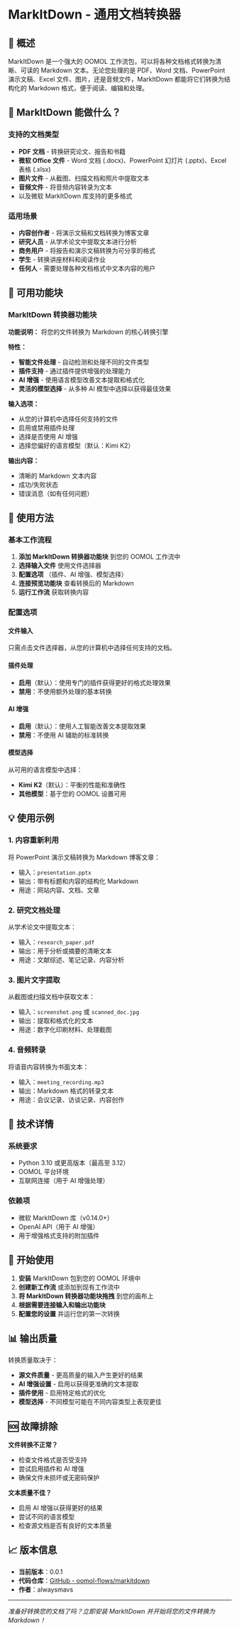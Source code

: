 # MarkItDown - 通用文档转换器

## 📖 概述

MarkItDown 是一个强大的 OOMOL 工作流包，可以将各种文档格式转换为清晰、可读的 Markdown 文本。无论您处理的是 PDF、Word 文档、PowerPoint 演示文稿、Excel 文件、图片，还是音频文件，MarkItDown 都能将它们转换为结构化的 Markdown 格式，便于阅读、编辑和处理。

## 🎯 MarkItDown 能做什么？

### 支持的文档类型
- **PDF 文档** - 转换研究论文、报告和书籍
- **微软 Office 文件** - Word 文档 (.docx)、PowerPoint 幻灯片 (.pptx)、Excel 表格 (.xlsx)
- **图片文件** - 从截图、扫描文档和照片中提取文本
- **音频文件** - 将音频内容转录为文本
- 以及微软 MarkItDown 库支持的更多格式

### 适用场景
- **内容创作者** - 将演示文稿和文档转换为博客文章
- **研究人员** - 从学术论文中提取文本进行分析
- **商务用户** - 将报告和演示文稿转换为可分享的格式
- **学生** - 转换讲座材料和阅读作业
- **任何人** - 需要处理各种文档格式中文本内容的用户

## 🧩 可用功能块

### MarkItDown 转换器功能块
**功能说明：** 将您的文件转换为 Markdown 的核心转换引擎

**特性：**
- **智能文件处理** - 自动检测和处理不同的文件类型
- **插件支持** - 通过插件提供增强的处理能力
- **AI 增强** - 使用语言模型改善文本提取和格式化
- **灵活的模型选择** - 从多种 AI 模型中选择以获得最佳效果

**输入选项：**
- 从您的计算机中选择任何支持的文件
- 启用或禁用插件处理
- 选择是否使用 AI 增强
- 选择您偏好的语言模型（默认：Kimi K2）

**输出内容：**
- 清晰的 Markdown 文本内容
- 成功/失败状态
- 错误消息（如有任何问题）

## 🚀 使用方法

### 基本工作流程
1. **添加 MarkItDown 转换器功能块** 到您的 OOMOL 工作流中
2. **选择输入文件** 使用文件选择器
3. **配置选项** （插件、AI 增强、模型选择）
4. **连接预览功能块** 查看转换后的 Markdown
5. **运行工作流** 获取转换内容

### 配置选项

#### 文件输入
只需点击文件选择器，从您的计算机中选择任何支持的文档。

#### 插件处理
- **启用**（默认）：使用专门的插件获得更好的格式处理效果
- **禁用**：不使用额外处理的基本转换

#### AI 增强
- **启用**（默认）：使用人工智能改善文本提取效果
- **禁用**：不使用 AI 辅助的标准转换

#### 模型选择
从可用的语言模型中选择：
- **Kimi K2**（默认）：平衡的性能和准确性
- **其他模型**：基于您的 OOMOL 设置可用

## 💡 使用示例

### 1. 内容重新利用
将 PowerPoint 演示文稿转换为 Markdown 博客文章：
- 输入：`presentation.pptx`
- 输出：带有标题和内容的结构化 Markdown
- 用途：网站内容、文档、文章

### 2. 研究文档处理
从学术论文中提取文本：
- 输入：`research_paper.pdf`
- 输出：用于分析或摘要的清晰文本
- 用途：文献综述、笔记记录、内容分析

### 3. 图片文字提取
从截图或扫描文档中获取文本：
- 输入：`screenshot.png` 或 `scanned_doc.jpg`
- 输出：提取和格式化的文本
- 用途：数字化印刷材料、处理截图

### 4. 音频转录
将语音内容转换为书面文本：
- 输入：`meeting_recording.mp3`
- 输出：Markdown 格式的转录文本
- 用途：会议记录、访谈记录、内容创作

## 🔧 技术详情

### 系统要求
- Python 3.10 或更高版本（最高至 3.12）
- OOMOL 平台环境
- 互联网连接（用于 AI 增强处理）

### 依赖项
- 微软 MarkItDown 库（v0.14.0+）
- OpenAI API（用于 AI 增强）
- 用于增强格式支持的附加插件

## 🤝 开始使用

1. **安装** MarkItDown 包到您的 OOMOL 环境中
2. **创建新工作流** 或添加到现有工作流中
3. **将 MarkItDown 转换器功能块拖拽** 到您的画布上
4. **根据需要连接输入和输出功能块**
5. **配置您的设置** 并运行您的第一次转换

## 📊 输出质量

转换质量取决于：
- **源文件质量** - 更高质量的输入产生更好的结果
- **AI 增强设置** - 启用以获得更准确的文本提取
- **插件使用** - 启用特定格式的优化
- **模型选择** - 不同模型可能在不同内容类型上表现更佳

## 🆘 故障排除

**文件转换不正常？**
- 检查文件格式是否受支持
- 尝试启用插件和 AI 增强
- 确保文件未损坏或无密码保护

**文本质量不佳？**
- 启用 AI 增强以获得更好的结果
- 尝试不同的语言模型
- 检查源文档是否有良好的文本质量

## 📈 版本信息

- **当前版本**：0.0.1
- **代码仓库**：[GitHub - oomol-flows/markitdown](https://github.com/oomol-flows/markitdown.git)
- **作者**：alwaysmavs

---

*准备好转换您的文档了吗？立即安装 MarkItDown 并开始将您的文件转换为 Markdown！*